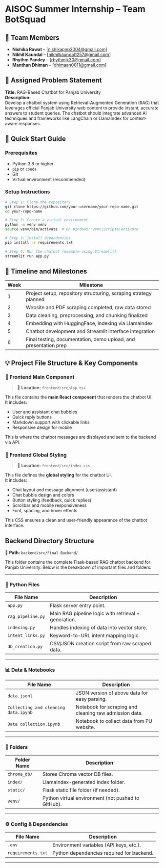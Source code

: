 # AISOC Summer Internship – Team BotSquad

## 👥 Team Members

- **Nishika Rawat** – [nishikapnp2004@gmail.com]  
- **Nikhil Kaundal** – [nikhilkaundal1257@gmail.com]  
- **Rhythm Pandey** – [rhythmjk30@gmail.com]  
- **Manthan Dhiman** – [dhimaan0011@gmail.com]

## 📌 Assigned Problem Statement

**Title:** RAG-Based Chatbot for Panjab University  
**Description:**  
Develop a chatbot system using Retrieval-Augmented Generation (RAG) that leverages official Panjab University web content to provide instant, accurate answers to student queries. The chatbot should integrate advanced AI techniques and frameworks like LangChain or LlamaIndex for context-aware responses.

## 🚀 Quick Start Guide

### Prerequisites

- Python 3.8 or higher
- `pip` or `conda`
- Git
- Virtual environment (recommended)

### Setup Instructions

```bash
# Step 1: Clone the repository
git clone https://github.com/your-username/your-repo-name.git
cd your-repo-name

# Step 2: Create a virtual environment
python -m venv venv
source venv/bin/activate  # On Windows: venv\Scripts\activate

# Step 3: Install dependencies
pip install -r requirements.txt

# Step 4: Run the chatbot (example using Streamlit)
streamlit run app.py
```

## 📅 Timeline and Milestones  
| Week | Milestone                                                   |
|------|--------------------------------------------------------------|
| 1    | Project setup, repository structuring, scraping strategy planned |
| 2    | Website and PDF scraping completed, raw data stored         |
| 3    | Data cleaning, preprocessing, and chunking finalized        |
| 4    | Embedding with HuggingFace, indexing via LlamaIndex         |
| 5    | Chatbot development and Streamlit interface integration     |
| 6    | Final testing, documentation, demo upload, and presentation prep |


## 💡 Project File Structure & Key Components

### 📁 Frontend Main Component

> 📄 **Location:** `frontend/src/App.tsx`

This file contains the **main React component** that renders the chatbot UI.  
It includes:
- User and assistant chat bubbles
- Quick reply buttons
- Markdown support with clickable links
- Responsive design for mobile
  
This is where the chatbot messages are displayed and sent to the backend via API.

### 🎨 Frontend Global Styling

> 📄 **Location:** `frontend/src/index.css`

This file defines the **global styling** for the chatbot UI.  
It includes:
- Chat layout and message alignment (user/assistant)
- Chat bubble design and colors
- Button styling (feedback, quick replies)
- Scrollbar and mobile responsiveness
- Font, spacing, and hover effects

This CSS ensures a clean and user-friendly appearance of the chatbot interface.

##  Backend Directory Structure

📁 **Path:** `backend/src/Final Backend/`

This folder contains the complete Flask-based RAG chatbot backend for Panjab University. Below is the breakdown of important files and folders:

---

### 📄 Python Files

| File Name             | Description                                                 |
|-----------------------|-------------------------------------------------------------|
| `app.py`              | Flask server entry point.                                   |
| `rag_pipeline.py`     | Main RAG pipeline logic with retrieval + generation.        |
| `indexing.py`         | Handles indexing of data into vector store.                 |
| `intent_links.py`     | Keyword-to-URL intent mapping logic.                        |
| `db_creation.py`      | CSV/JSON creation script from raw scraped data.             |

---

### 📊 Data & Notebooks

| File Name                            | Description                                                |
|--------------------------------------|------------------------------------------------------------|
| `data.jsonl`                         | JSON version of above data for easy parsing.                  |
| `Collecting and cleaning data.ipynb` | Notebook for scraping and cleaning raw admission data.     |
| `Data collection.ipynb`              | Notebook to collect data from PU website.                  |

---

### 📁 Folders

| Folder Name      | Description                                                    |
|------------------|----------------------------------------------------------------|
| `chroma_db/`     | Stores Chroma vector DB files.                                 |
| `index/`         | LlamaIndex-generated index folder.                             |
| `static/`        | Flask static file folder (if needed).                          |
| `venv/`          | Python virtual environment (not pushed to GitHub).             |

---

### ⚙️ Config & Dependencies

| File Name         | Description                                        |
|-------------------|----------------------------------------------------|
| `.env`            | Environment variables (API keys, etc.).            |
| `requirements.txt`| Python dependencies required for backend.          |

---

